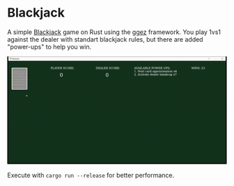 # Blackjack
A simple [Blackjack](https://bicyclecards.com/how-to-play/blackjack/) game on Rust using the [ggez](https://github.com/ggez/ggez) framework. You play 1vs1 against the dealer with standart blackjack rules, but there are added "power-ups" to help you win.

![Demo](./demo.gif)

Execute with `cargo run --release` for better performance.
